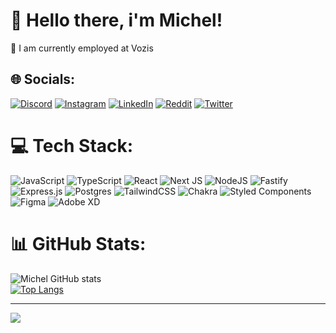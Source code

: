# 💫 Hello there, i'm Michel!
🔭 I am currently employed at Vozis<br>

## 🌐 Socials:
[![Discord](https://img.shields.io/badge/Discord-%237289DA.svg?logo=discord&logoColor=white)](https://discord.gg/KageNo#7131) [![Instagram](https://img.shields.io/badge/Instagram-%23E4405F.svg?logo=Instagram&logoColor=white)](https://instagram.com/k4geno_/) [![LinkedIn](https://img.shields.io/badge/LinkedIn-%230077B5.svg?logo=linkedin&logoColor=white)](https://linkedin.com/in/michel-araujo-2538271b9/) [![Reddit](https://img.shields.io/badge/Reddit-%23FF4500.svg?logo=Reddit&logoColor=white)](https://reddit.com/user/k4geno) [![Twitter](https://img.shields.io/badge/Twitter-%231DA1F2.svg?logo=Twitter&logoColor=white)](https://twitter.com/MichelAr4ujo) 

# 💻 Tech Stack:
![JavaScript](https://img.shields.io/badge/javascript-%23323330.svg?style=flat&logo=javascript&logoColor=%23F7DF1E) ![TypeScript](https://img.shields.io/badge/typescript-%23007ACC.svg?style=flat&logo=typescript&logoColor=white) ![React](https://img.shields.io/badge/react-%2320232a.svg?style=flat&logo=react&logoColor=%2361DAFB) ![Next JS](https://img.shields.io/badge/Next-black?style=flat&logo=next.js&logoColor=white) ![NodeJS](https://img.shields.io/badge/node.js-6DA55F?style=plastic&logo=node.js&logoColor=white) ![Fastify](https://img.shields.io/badge/fastify-%23000000.svg?style=plastic&logo=fastify&logoColor=white) ![Express.js](https://img.shields.io/badge/express.js-%23404d59.svg?style=plastic&logo=express&logoColor=%2361DAFB) ![Postgres](https://img.shields.io/badge/postgres-%23316192.svg?style=plastic&logo=postgresql&logoColor=white) ![TailwindCSS](https://img.shields.io/badge/tailwindcss-%2338B2AC.svg?style=flat&logo=tailwind-css&logoColor=white) ![Chakra](https://img.shields.io/badge/chakra-%234ED1C5.svg?style=flat&logo=chakraui&logoColor=white) ![Styled Components](https://img.shields.io/badge/styled--components-DB7093?style=flat&logo=styled-components&logoColor=white) 	![Figma](https://img.shields.io/badge/figma-%23F24E1E.svg?style=flat&logo=figma&logoColor=white) ![Adobe XD](https://img.shields.io/badge/Adobe%20XD-470137?style=flat&logo=Adobe%20XD&logoColor=#FF61F6)
# 📊 GitHub Stats:
![Michel GitHub stats](https://github-readme-stats-k4geno.vercel.app/api?username=K4geNo&show_icons=true&theme=dark&hide)<br/>
[![Top Langs](https://github-readme-stats-k4geno.vercel.app/api/top-langs/?username=K4geNo&theme=dark&hide&layout=compact)](https://github.com/K4geNo/github-readme-stats)


---
[![](https://visitcount.itsvg.in/api?id=K4geNo&icon=0&color=6)](https://visitcount.itsvg.in)

<!-- Proudly created with GPRM ( https://gprm.itsvg.in ) -->
